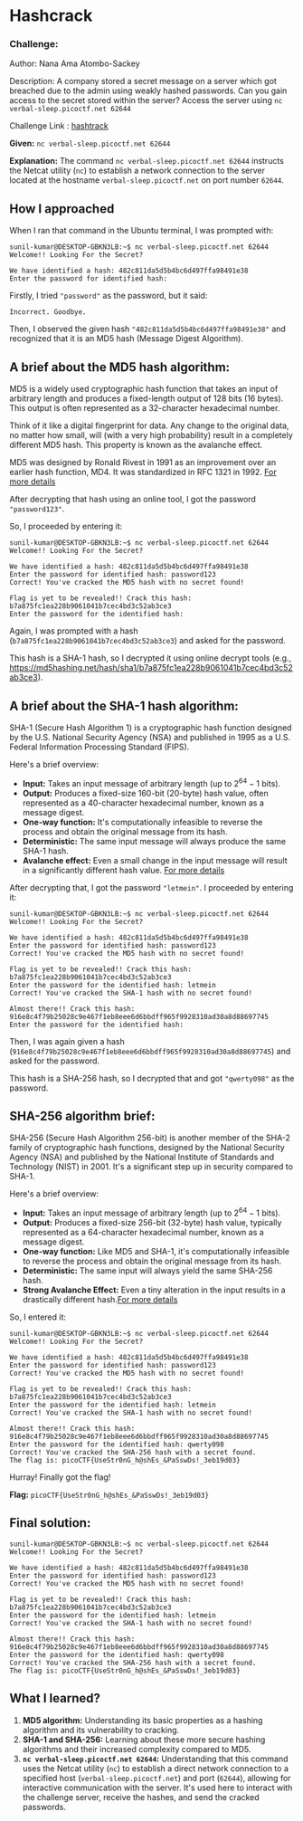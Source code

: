 # Hashcrack

### Challenge:

Author: Nana Ama Atombo-Sackey

Description: A company stored a secret message on a server which got breached due to the admin using weakly hashed passwords. Can you gain access to the secret stored within the server?
Access the server using `nc verbal-sleep.picoctf.net 62644`

Challenge Link : [hashtrack](https://play.picoctf.org/practice/challenge/475?category=2&page=1)

**Given:** `nc verbal-sleep.picoctf.net 62644`

**Explanation:**
The command `nc verbal-sleep.picoctf.net 62644` instructs the Netcat utility (`nc`) to establish a network connection to the server located at the hostname `verbal-sleep.picoctf.net` on port number `62644`.

## How I approached

When I ran that command in the Ubuntu terminal, I was prompted with:

``` terminal
sunil-kumar@DESKTOP-GBKN3LB:~$ nc verbal-sleep.picoctf.net 62644
Welcome!! Looking For the Secret?

We have identified a hash: 482c811da5d5b4bc6d497ffa98491e38
Enter the password for identified hash:
```
Firstly, I tried `"password"` as the password, but it said:

```terminal
Incorrect. Goodbye.
```
Then, I observed the given hash `"482c811da5d5b4bc6d497ffa98491e38"` and recognized that it is an MD5 hash (Message Digest Algorithm).

## A brief about the MD5 hash algorithm:
MD5 is a widely used cryptographic hash function that takes an input of arbitrary length and produces a fixed-length output of 128 bits (16 bytes). This output is often represented as a 32-character hexadecimal number.

Think of it like a digital fingerprint for data. Any change to the original data, no matter how small, will (with a very high probability) result in a completely different MD5 hash. This property is known as the avalanche effect.

MD5 was designed by Ronald Rivest in 1991 as an improvement over an earlier hash function, MD4. It was standardized in RFC 1321 in 1992. [For more details](/blog/MD5)

After decrypting that hash using an online tool, I got the password `"password123"`.

So, I proceeded by entering it:

```terminal 
sunil-kumar@DESKTOP-GBKN3LB:~$ nc verbal-sleep.picoctf.net 62644
Welcome!! Looking For the Secret?

We have identified a hash: 482c811da5d5b4bc6d497ffa98491e38
Enter the password for identified hash: password123
Correct! You've cracked the MD5 hash with no secret found!

Flag is yet to be revealed!! Crack this hash: b7a875fc1ea228b9061041b7cec4bd3c52ab3ce3
Enter the password for the identified hash:
```
Again, I was prompted with a hash (`b7a875fc1ea228b9061041b7cec4bd3c52ab3ce3`) and asked for the password.

This hash is a SHA-1 hash, so I decrypted it using online decrypt tools (e.g., https://md5hashing.net/hash/sha1/b7a875fc1ea228b9061041b7cec4bd3c52ab3ce3).

## A brief about the SHA-1 hash algorithm:
SHA-1 (Secure Hash Algorithm 1) is a cryptographic hash function designed by the U.S. National Security Agency (NSA) and published in 1995 as a U.S. Federal Information Processing Standard (FIPS).

Here's a brief overview:

* **Input:** Takes an input message of arbitrary length (up to $2^{64} - 1$ bits).
* **Output:** Produces a fixed-size 160-bit (20-byte) hash value, often represented as a 40-character hexadecimal number, known as a message digest.
* **One-way function:** It's computationally infeasible to reverse the process and obtain the original message from its hash.
* **Deterministic:** The same input message will always produce the same SHA-1 hash.
* **Avalanche effect:** Even a small change in the input message will result in a significantly different hash value. [For more details](/blog/SHA-1&256)

After decrypting that, I got the password `"letmein"`. I proceeded by entering it:

```terminal
sunil-kumar@DESKTOP-GBKN3LB:~$ nc verbal-sleep.picoctf.net 62644
Welcome!! Looking For the Secret?

We have identified a hash: 482c811da5d5b4bc6d497ffa98491e38
Enter the password for identified hash: password123
Correct! You've cracked the MD5 hash with no secret found!

Flag is yet to be revealed!! Crack this hash: b7a875fc1ea228b9061041b7cec4bd3c52ab3ce3
Enter the password for the identified hash: letmein
Correct! You've cracked the SHA-1 hash with no secret found!

Almost there!! Crack this hash: 916e8c4f79b25028c9e467f1eb8eee6d6bbdff965f9928310ad30a8d88697745
Enter the password for the identified hash:
```

Then, I was again given a hash (`916e8c4f79b25028c9e467f1eb8eee6d6bbdff965f9928310ad30a8d88697745`) and asked for the password.

This hash is a SHA-256 hash, so I decrypted that and got `"qwerty098"` as the password.

## SHA-256 algorithm brief:
SHA-256 (Secure Hash Algorithm 256-bit) is another member of the SHA-2 family of cryptographic hash functions, designed by the National Security Agency (NSA) and published by the National Institute of Standards and Technology (NIST) in 2001. It's a significant step up in security compared to SHA-1.

Here's a brief overview:

* **Input:** Takes an input message of arbitrary length (up to $2^{64} - 1$ bits).
* **Output:** Produces a fixed-size 256-bit (32-byte) hash value, typically represented as a 64-character hexadecimal number, known as a message digest.
* **One-way function:** Like MD5 and SHA-1, it's computationally infeasible to reverse the process and obtain the original message from its hash.
* **Deterministic:** The same input will always yield the same SHA-256 hash.
* **Strong Avalanche Effect:** Even a tiny alteration in the input results in a drastically different hash.[For more details](/blog/SHA-1&256)

So, I entered it:

```terminal
sunil-kumar@DESKTOP-GBKN3LB:~$ nc verbal-sleep.picoctf.net 62644
Welcome!! Looking For the Secret?

We have identified a hash: 482c811da5d5b4bc6d497ffa98491e38
Enter the password for identified hash: password123
Correct! You've cracked the MD5 hash with no secret found!

Flag is yet to be revealed!! Crack this hash: b7a875fc1ea228b9061041b7cec4bd3c52ab3ce3
Enter the password for the identified hash: letmein
Correct! You've cracked the SHA-1 hash with no secret found!

Almost there!! Crack this hash: 916e8c4f79b25028c9e467f1eb8eee6d6bbdff965f9928310ad30a8d88697745
Enter the password for the identified hash: qwerty098
Correct! You've cracked the SHA-256 hash with a secret found.
The flag is: picoCTF{UseStr0nG_h@shEs_&PaSswDs!_3eb19d03}
```

Hurray! Finally got the flag!

**Flag:** `picoCTF{UseStr0nG_h@shEs_&PaSswDs!_3eb19d03}`

## Final solution:
```terminal
sunil-kumar@DESKTOP-GBKN3LB:~$ nc verbal-sleep.picoctf.net 62644
Welcome!! Looking For the Secret?

We have identified a hash: 482c811da5d5b4bc6d497ffa98491e38
Enter the password for identified hash: password123
Correct! You've cracked the MD5 hash with no secret found!

Flag is yet to be revealed!! Crack this hash: b7a875fc1ea228b9061041b7cec4bd3c52ab3ce3
Enter the password for the identified hash: letmein
Correct! You've cracked the SHA-1 hash with no secret found!

Almost there!! Crack this hash: 916e8c4f79b25028c9e467f1eb8eee6d6bbdff965f9928310ad30a8d88697745
Enter the password for the identified hash: qwerty098
Correct! You've cracked the SHA-256 hash with a secret found.
The flag is: picoCTF{UseStr0nG_h@shEs_&PaSswDs!_3eb19d03}
```
## What I learned?
1.  **MD5 algorithm:** Understanding its basic properties as a hashing algorithm and its vulnerability to cracking.
2.  **SHA-1 and SHA-256:** Learning about these more secure hashing algorithms and their increased complexity compared to MD5.
3.  **`nc verbal-sleep.picoctf.net 62644`:** Understanding that this command uses the Netcat utility (`nc`) to establish a direct network connection to a specified host (`verbal-sleep.picoctf.net`) and port (`62644`), allowing for interactive communication with the server. It's used here to interact with the challenge server, receive the hashes, and send the cracked passwords.